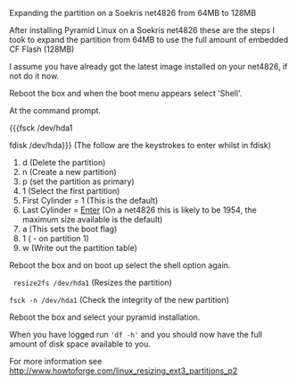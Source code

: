Expanding the partition on a Soekris net4826 from 64MB to 128MB

After installing Pyramid Linux on a Soekris net4826 these are the steps I took to expand the partition from 64MB to use the full amount of embedded CF Flash (128MB)

I assume you have already got the latest image installed on your net4826, if not do it now.

Reboot the box and when the boot menu appears select 'Shell'.

At the command prompt.

{{{fsck /dev/hda1

fdisk /dev/hda}}}  (The follow are the keystrokes to enter whilst in fdisk)

  1. d (Delete the partition)
  1. n (Create a new partition)
  1. p (set the partition as primary)
  1. 1 (Select the first partition)
  1. First Cylinder  = 1 (This is the default)
  1. Last Cylinder = [Enter](Enter.md) (On a net4826 this is likely to be 1954, the maximum size available is the default)
  1. a (This sets the boot flag)
  1. 1 ( - on partition 1)
  1. w (Write out the partition table)

Reboot the box and on boot up select the shell option again.

` resize2fs /dev/hda1` (Resizes the partition)

`fsck -n /dev/hda1` (Check the integrity of the new partition)

Reboot the box and select your pyramid installation.

When you have logged run `'df -h'` and you should now have the full amount of disk space available to you.

For more information see http://www.howtoforge.com/linux_resizing_ext3_partitions_p2


